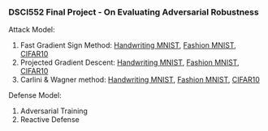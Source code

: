 ### DSCI552 Final Project - On Evaluating Adversarial Robustness


Attack Model:
  1. Fast Gradient Sign Method: [Handwriting MNIST](https://github.com/juliachenc/DSCI552/blob/main/Attack%20-%20FGSM%20results%20on%20Handwrt%20MNIST.ipynb), [Fashion MNIST](https://github.com/juliachenc/DSCI552/blob/main/Attack%20-%20FGSM%20results%20on%20Fashion%20MNIST.ipynb), [CIFAR10](https://github.com/juliachenc/DSCI552/blob/main/Attack%20-%20FGSM%20results%20on%20cifar10.ipynb)
  2. Projected Gradient Descent: [Handwriting MNIST](https://github.com/juliachenc/DSCI552/blob/main/Attack%20-%20adversarial%20example%20using%20FGSM%20(Handwrt%20MNIST).ipynb), [Fashion MNIST](https://github.com/juliachenc/DSCI552/blob/main/Attack%20-%20adversarial%20example%20using%20FGSM%20(Fashion%20MNIST).ipynb), [CIFAR10](https://github.com/juliachenc/DSCI552/blob/main/Attack%20-%20adversarial%20example%20using%20FGSM%20(cifar10).ipynb)
  3. Carlini & Wagner method: [Handwriting MNIST](https://github.com/juliachenc/DSCI552/blob/main/Attack%20-%20CW%20results%20on%20Handwrt%20MNIST.ipynb), [Fashion MNIST](https://github.com/juliachenc/DSCI552/blob/main/Attack%20-%20PGD%20results%20on%20Fashion%20MNIST.ipynb), [CIFAR10](https://github.com/juliachenc/DSCI552/blob/main/Attack%20-%20CW%20results%20on%20cifar10.ipynb)

Defense Model:
  1. Adversarial Training
  2. Reactive Defense 
